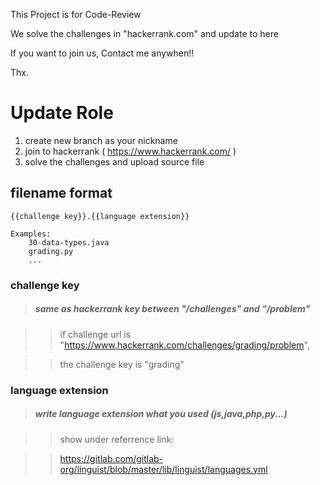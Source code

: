 
This Project is for Code-Review

We solve the challenges in "hackerrank.com" and update to here

If you want to join us, Contact me anywhen!!

Thx.


# Update Role

1. create new branch as your nickname
2. join to hackerrank ( <https://www.hackerrank.com/> )
3. solve the challenges and upload source file

## filename format

    {{challenge key}}.{{language extension}}
    
    Examples:
        30-data-types.java
        grading.py
        ...

### challenge key

> ##### same as hackerrank key between "/challenges" and "/problem"

>> if challenge url is "https://www.hackerrank.com/challenges/grading/problem",

>> the challenge key is "grading"
    

### language extension

> ##### write language extension what you used (js,java,php,py...)

>> show under referrence link:

>> https://gitlab.com/gitlab-org/linguist/blob/master/lib/linguist/languages.yml